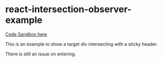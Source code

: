 # react-intersection-observer-example


[Code Sandbox here](https://rm638.sse.codesandbox.io/)

This is an example to show a target div intersecting with a sticky header.

There is still an issue on entering.
